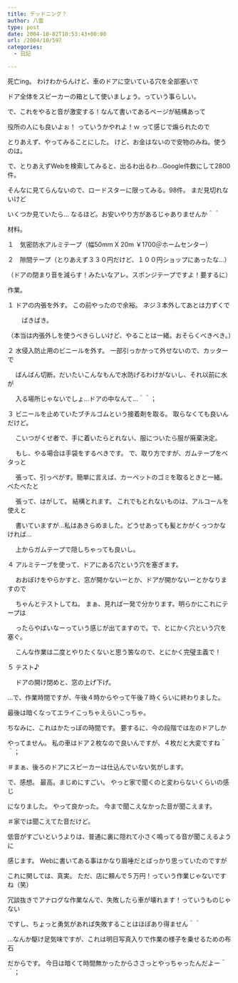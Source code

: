 ```yaml
---
title: デッドニング？
author: 八雲
type: post
date: 2004-10-02T10:53:43+00:00
url: /2004/10/597
categories:
  - 日記

---
```

死亡ing。 わけわからんけど、車のドアに空いている穴を全部塞いで
  
ドア全体をスピーカーの箱として使いましょう。っていう事らしい。
  
で、これをやると音が激変する！なんて書いてあるページが結構あって
  
役所の人にも良いよぉ！ っていうかやれよ！ｗ って感じで煽られたので
  
とりあえず、やってみることにした。 けど、お金はないので安物のみね。使うのは。

で、とりあえずWebを検索してみると、出るわ出るわ…Google件数にして2800件。
  
そんなに見てらんないので、ロードスターに限ってみる。98件。 まだ見切れないけど
  
いくつか見ていたら… なるほど。お安いやり方があるじゃありませんか＾＾

材料。　
  
１　気密防水アルミテープ（幅50mm X 20m ￥1700＠ホームセンター）
  
２　隙間テープ（とりあえず３３０円だけど、１００円ショップにあったな…）
  
（ドアの閉まり音を減らす！みたいなアレ。スポンジテープですよ！要するに）

作業。
  
１ ドアの内張を外す。 この前やったので余裕。 ネジ３本外してあとは力ずくで
  
　 　ばきばき。
  
（本当は内張外しを使うべきらしいけど、やることは一緒。おそらくべきべき。）

２ 水侵入防止用のビニールを外す。 一部引っかかって外せないので、カッターで
   
　 ばんばん切断。だいたいこんなもんで水防げるわけがないし、それ以前に水が
   
　 入る場所じゃないでしょ…ドアの中なんて…＾＾；

３ ビニールを止めていたブチルゴムという接着剤を取る。 取らなくても良いんだけど。
   
　 こいつがくせ者で、手に着いたらとれない、服についたら服が廃棄決定。
   
　 もし、やる場合は手袋をするべきです。 で、取り方ですが、ガムテープをベタっと
   
　 張って、引っぺがす。簡単に言えば、カーペットのゴミを取るときと一緒。べたべたと
   
　 張って、はがして。 結構とれます。 これでもとれないものは、アルコールを使えと
   
　 書いていますが…私はあきらめました。どうせあっても髪とかがくっつかなければ…
   
　 上からガムテープで隠しちゃっても良いし。

４ アルミテープを使って、ドアにある穴という穴を塞ぎます。
   
　 おおぼけをやらかすと、窓が開かないーとか、ドアが開かないーとかなりますので
   
　 ちゃんとテストしてね。 まぁ、見れば一発で分かります。明らかにこれにテープは
   
　 ったらやばいなーっていう感じが出てますので。で、とにかく穴という穴を塞ぐ。
   
　 こんな作業は二度とやりたくないと思う筈なので、とにかく完璧主義で！

５ テスト♪
   
　 ドアの開け閉めと、窓の上げ下げ。

…で、作業時間ですが、午後４時からやって午後７時くらいに終わりました。
  
最後は暗くなってエライこっちゃえらいこっちゃ。
  
ちなみに、これはかたっぽの時間です。 要するに、今の段階では左のドアしか
  
やってません。 私の車はドア２枚なので良いんですが、４枚だと大変ですね＾＾；
  
＃まぁ、後ろのドアにスピーカーは仕込んでいない気がします。

で、感想。 最高。まじめにすごい。 やっと家で聞くのと変わらないくらいの感じ
  
になりました。 やって良かった。 今まで聞こえなかった音が聞こえます。
  
＃家では聞こえてた音だけど。
  
低音がすごいというよりは、普通に裏に隠れて小さく鳴ってる音が聞こえるように
  
感じます。 Webに書いてある事はかなり眉唾だとばっかり思っていたのですが
  
これに関しては、真実。 ただ、店に頼んで５万円！っていう作業じゃないですね（笑）
  
冗談抜きでアナログな作業なんで、失敗したら車が壊れます！っていうものじゃない
  
ですし、ちょっと勇気があれば失敗することはほぼあり得ません＾＾

…なんか駆け足気味ですが、これは明日写真入りで作業の様子を乗せるための布石
  
だからです。 今日は暗くて時間無かったからささっとやっちゃったんだよー＾＾；